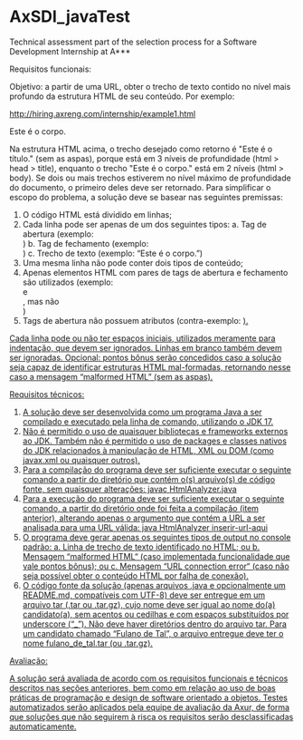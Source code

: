 # AxSDI_javaTest
Technical assessment part of the selection process for a Software Development Internship at A***


Requisitos funcionais:

Objetivo: a partir de uma URL, obter o trecho de texto contido no
nível mais profundo da estrutura HTML de seu conteúdo. Por
exemplo:

http://hiring.axreng.com/internship/example1.html
<html>
  <head>
    <title>
      Este é o título.
    </title>
  </head>
  <body>
  Este é o corpo.
  </body>
</html>

Na estrutura HTML acima, o trecho desejado como retorno é "Este
é o título." (sem as aspas), porque está em 3 níveis de
profundidade (html > head > title), enquanto o trecho "Este
é o corpo." está em 2 níveis (html > body). Se dois ou mais
trechos estiverem no nível máximo de profundidade do documento,
o primeiro deles deve ser retornado.
Para simplificar o escopo do problema, a solução deve se basear
nas seguintes premissas:
1. O código HTML está dividido em linhas;
2. Cada linha pode ser apenas de um dos seguintes tipos:
  a. Tag de abertura (exemplo: <div>)
  b. Tag de fechamento (exemplo: </div>)
  c. Trecho de texto (exemplo: “Este é o corpo.”)
3. Uma mesma linha não pode conter dois tipos de conteúdo;
4. Apenas elementos HTML com pares de tags de abertura e
fechamento são utilizados (exemplo: <div> e </div>, mas
não <br/>)
5. Tags de abertura não possuem atributos (contra-exemplo:
<a href=”link.html”>).

Cada linha pode ou não ter espaços iniciais, utilizados meramente
para indentação, que devem ser ignorados. Linhas em branco
também devem ser ignoradas.
Opcional: pontos bônus serão concedidos caso a solução seja
capaz de identificar estruturas HTML mal-formadas, retornando
nesse caso a mensagem “malformed HTML” (sem as aspas).

Requisitos técnicos:

1. A solução deve ser desenvolvida como um programa Java a
ser compilado e executado pela linha de comando, utilizando o
JDK 17.
2. Não é permitido o uso de quaisquer bibliotecas e frameworks
externos ao JDK. Também não é permitido o uso de packages
e classes nativos do JDK relacionados à manipulação de
HTML, XML ou DOM (como javax.xml ou quaisquer outros).
3. Para a compilação do programa deve ser suficiente executar o
seguinte comando a partir do diretório que contém o(s)
arquivo(s) de código fonte, sem quaisquer alterações:
javac HtmlAnalyzer.java
4. Para a execução do programa deve ser suficiente executar o
seguinte comando, a partir do diretório onde foi feita a
compilação (item anterior), alterando apenas o argumento que
contém a URL a ser analisada para uma URL válida:
java HtmlAnalyzer inserir-url-aqui
5. O programa deve gerar apenas os seguintes tipos de output no
console padrão:
  a. Linha de trecho de texto identificado no HTML; ou
  b. Mensagem “malformed HTML“ (caso implementada
funcionalidade que vale pontos bônus); ou
  c. Mensagem “URL connection error“ (caso não seja
possível obter o conteúdo HTML por falha de conexão).
6. O código fonte da solução (apenas arquivos .java e
opcionalmente um README.md, compatíveis com UTF-8) deve
ser entregue em um arquivo tar (.tar ou .tar.gz), cujo
nome deve ser igual ao nome do(a) candidato(a), sem acentos
ou cedilhas e com espaços substituídos por underscore (“_”).
Não deve haver diretórios dentro do arquivo tar. Para um
candidato chamado “Fulano de Tal”, o arquivo entregue deve
ter o nome fulano_de_tal.tar (ou .tar.gz).

Avaliação:

A solução será avaliada de acordo com os requisitos funcionais e
técnicos descritos nas seções anteriores, bem como em relação ao
uso de boas práticas de programação e design de software
orientado a objetos. Testes automatizados serão aplicados pela
equipe de avaliação da Axur, de forma que soluções que não
seguirem à risca os requisitos serão desclassificadas
automaticamente.
